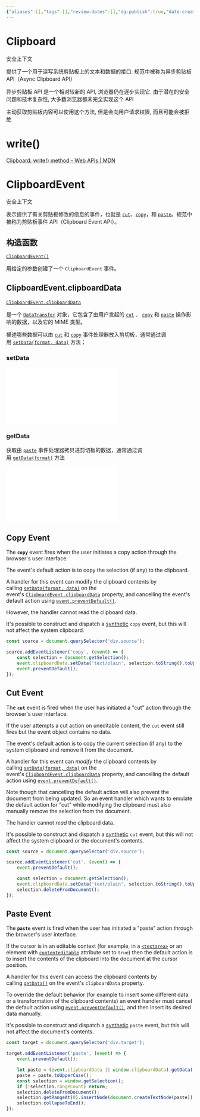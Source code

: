 ```yaml
---
{"aliases":[],"tags":[],"review-dates":[],"dg-publish":true,"date-created":"2023-02-17-Fri, 11:21:59 am","date-modified":"2024-04-28-Sun, 11:58:10 am","permalink":"/programming/front-end/primitive/browser-api/dom-clipboard/","dgPassFrontmatter":true}
---
```



# Clipboard

安全上下文

提供了一个用于读写系统剪贴板上的文本和数据的接口. 规范中被称为异步剪贴板 API（Async Clipboard API）

异步剪贴板 API 是一个相对较新的 API, 浏览器仍在逐步实现它. 由于潜在的安全问题和技术复杂性, 大多数浏览器都未完全实现这个 API

主动获取剪贴板内容可以使用这个方法, 但是会向用户请求权限, 而且可能会被拒绝

# write()

[Clipboard: write() method - Web APIs | MDN](https://developer.mozilla.org/en-US/docs/Web/API/Clipboard/write)

# ClipboardEvent

安全上下文

表示提供了有关剪贴板修改的信息的事件，也就是 [`cut`](https://developer.mozilla.org/zh-CN/docs/Web/API/Element/cut_event "cut")、[`copy`](https://developer.mozilla.org/zh-CN/docs/Web/API/Element/copy_event "copy")，和 [`paste`](https://developer.mozilla.org/zh-CN/docs/Web/API/Element/paste_event "paste")。规范中被称为剪贴板事件 API（Clipboard Event API）。

## 构造函数

[`ClipboardEvent()`](https://developer.mozilla.org/zh-CN/docs/Web/API/ClipboardEvent/ClipboardEvent "ClipboardEvent()")

用给定的参数创建了一个 `ClipboardEvent` 事件。

## ClipboardEvent.clipboardData

[`ClipboardEvent.clipboardData`](https://developer.mozilla.org/zh-CN/docs/Web/API/ClipboardEvent/clipboardData) 

是一个 [`DataTransfer`](https://developer.mozilla.org/zh-CN/docs/Web/API/DataTransfer) 对象，它包含了由用户发起的 [`cut`](https://developer.mozilla.org/zh-CN/docs/Web/API/Element/cut_event) 、 [`copy`](https://developer.mozilla.org/zh-CN/docs/Web/API/Element/copy_event) 和 [`paste`](https://developer.mozilla.org/zh-CN/docs/Web/API/Element/paste_event) 操作影响的数据，以及它的 MIME 类型。

描述哪些数据可以由 [`cut`](https://developer.mozilla.org/zh-CN/docs/Web/API/Element/cut_event) 和 [`copy`](https://developer.mozilla.org/zh-CN/docs/Web/API/Element/copy_event) 事件处理器放入剪切板，通常通过调用 [`setData(format, data)`](https://developer.mozilla.org/zh-CN/docs/Web/API/DataTransfer/setData "setData(format, data)") 方法；

### setData

![DataTransfer.setData()](dom-drag-event.md#DataTransfer.setData())

### getData

获取由 [`paste`](https://developer.mozilla.org/zh-CN/docs/Web/API/Element/paste_event) 事件处理器拷贝进剪切板的数据，通常通过调用 [`getData(format)`](https://developer.mozilla.org/zh-CN/docs/Web/API/DataTransfer/getData "getData(format)") 方法

![DataTransfer.setData()](dom-drag-event.md#DataTransfer.getData())

## Copy Event

The **`copy`** event fires when the user initiates a copy action through the browser's user interface.

The event's default action is to copy the selection (if any) to the clipboard.

A handler for this event can modify the clipboard contents by calling [`setData(format, data)`](https://developer.mozilla.org/en-US/docs/Web/API/DataTransfer/setData "setData(format, data)") on the event's [`ClipboardEvent.clipboardData`](https://developer.mozilla.org/en-US/docs/Web/API/ClipboardEvent/clipboardData) property, and cancelling the event's default action using [`event.preventDefault()`](https://developer.mozilla.org/en-US/docs/Web/API/Event/preventDefault "event.preventDefault()").

However, the handler cannot read the clipboard data.

It's possible to construct and dispatch a [synthetic](https://developer.mozilla.org/en-US/docs/Web/Events/Creating_and_triggering_events) `copy` event, but this will not affect the system clipboard.

```js
const source = document.querySelector('div.source');

source.addEventListener('copy', (event) => {
    const selection = document.getSelection();
    event.clipboardData.setData('text/plain', selection.toString().toUpperCase());
    event.preventDefault();
});
```

## Cut Event

The **`cut`** event is fired when the user has initiated a "cut" action through the browser's user interface.

If the user attempts a cut action on uneditable content, the `cut` event still fires but the event object contains no data.

The event's default action is to copy the current selection (if any) to the system clipboard and remove it from the document.

A handler for this event can _modify_ the clipboard contents by calling [`setData(format, data)`](https://developer.mozilla.org/en-US/docs/Web/API/DataTransfer/setData "setData(format, data)") on the event's [`ClipboardEvent.clipboardData`](https://developer.mozilla.org/en-US/docs/Web/API/ClipboardEvent/clipboardData) property, and cancelling the default action using [`event.preventDefault()`](https://developer.mozilla.org/en-US/docs/Web/API/Event/preventDefault "event.preventDefault()").

Note though that cancelling the default action will also prevent the document from being updated. So an event handler which wants to emulate the default action for "cut" while modifying the clipboard must also manually remove the selection from the document.

The handler cannot _read_ the clipboard data.

It's possible to construct and dispatch a [synthetic](https://developer.mozilla.org/en-US/docs/Web/Events/Creating_and_triggering_events) `cut` event, but this will not affect the system clipboard or the document's contents.

```js
const source = document.querySelector('div.source');

source.addEventListener('cut', (event) => {
    event.preventDefault();

    const selection = document.getSelection();
    event.clipboardData.setData('text/plain', selection.toString().toUpperCase());
    selection.deleteFromDocument();
});
```

## Paste Event

The **`paste`** event is fired when the user has initiated a "paste" action through the browser's user interface.

If the cursor is in an editable context (for example, in a [`<textarea>`](https://developer.mozilla.org/en-US/docs/Web/HTML/Element/textarea) or an element with [`contenteditable`](https://developer.mozilla.org/en-US/docs/Web/HTML/Global_attributes/contenteditable) attribute set to `true`) then the default action is to insert the contents of the clipboard into the document at the cursor position.

A handler for this event can access the clipboard contents by calling [`getData()`](https://developer.mozilla.org/en-US/docs/Web/API/DataTransfer/getData "getData()") on the event's `clipboardData` property.

To override the default behavior (for example to insert some different data or a transformation of the clipboard contents) an event handler must cancel the default action using [`event.preventDefault()`](https://developer.mozilla.org/en-US/docs/Web/API/Event/preventDefault "event.preventDefault()"), and then insert its desired data manually.

It's possible to construct and dispatch a [synthetic](https://developer.mozilla.org/en-US/docs/Web/Events/Creating_and_triggering_events) `paste` event, but this will not affect the document's contents.

```js
const target = document.querySelector('div.target');

target.addEventListener('paste', (event) => {
    event.preventDefault();

    let paste = (event.clipboardData || window.clipboardData).getData('text');
    paste = paste.toUpperCase();
    const selection = window.getSelection();
    if (!selection.rangeCount) return;
    selection.deleteFromDocument();
    selection.getRangeAt(0).insertNode(document.createTextNode(paste));
    selection.collapseToEnd();
});

```
